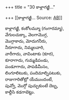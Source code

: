 +++
title = "30 కాళ్లాగజ్జీ..."

+++
[[కాళ్లాగజ్జీ...	Source: [AB](https://andhrabharati.com/strI_bAla/bAlabhASha/kALlAgajjI.html)]]

  
కాళ్లాగజ్జీ, కంకోలమ్మూ (గంగారమ్మా),  
వేగులచుక్కా, వెలగామొగ్గ,  
మొగ్గాకాదు, మోదుగనీరు,  
నీరూగాదు, నిమ్మలవారి,  
వారీగాదు, వావింటాకు (కూర),  
కూరాగాదు, గుమ్మడిపండు,  
పండూగాదు, పాపడిమీసం,  
లింగూలిటుకు, పందిమాల్నిపటుకు,  
రాజుగారితోట్లో యేముందంటే,  
పువ్వో, మొగ్గో పుచ్చుకుంటే దెబ్బ,  
కాల్దీసి కడగాబెట్టు.
